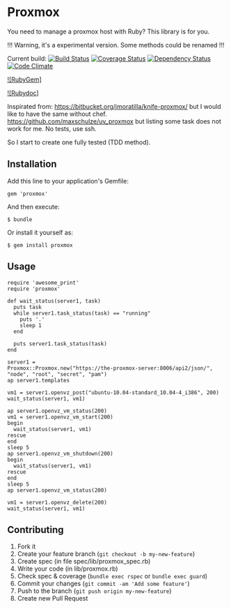 # Proxmox

You need to manage a proxmox host with Ruby? This library is for you.

!!! Warning, it's a experimental version. Some methods could be renamed !!!

Current build:
[![Build Status](https://travis-ci.org/nledez/proxmox.png)](https://travis-ci.org/nledez/proxmox)
[![Coverage Status](https://coveralls.io/repos/nledez/proxmox/badge.png)](https://coveralls.io/r/nledez/proxmox)
[![Dependency Status](https://gemnasium.com/nledez/proxmox.png)](https://gemnasium.com/nledez/proxmox)
[![Code Climate](https://codeclimate.com/github/nledez/proxmox.png)](https://codeclimate.com/github/nledez/proxmox)

[![RubyGem]](http://rubygems.org/gems/proxmox)

[![Rubydoc]](http://rubydoc.info/github/nledez/proxmox/master/frames)

Inspirated from:
https://bitbucket.org/jmoratilla/knife-proxmox/ but I would like to have
the same without chef.
https://github.com/maxschulze/uv_proxmox but listing some task does not
work for me. No tests, use ssh.

So I start to create one fully tested (TDD method).


## Installation

Add this line to your application's Gemfile:

    gem 'proxmox'

And then execute:

    $ bundle

Or install it yourself as:

    $ gem install proxmox

## Usage

    require 'awesome_print'
    require 'proxmox'
    
    def wait_status(server1, task)
      puts task
      while server1.task_status(task) == "running"
        puts '.'
        sleep 1
      end
    
      puts server1.task_status(task)
    end
    
    server1 =
    Proxmox::Proxmox.new("https://the-proxmox-server:8006/api2/json/",
    "node", "root", "secret", "pam")
    ap server1.templates
    
    vm1 = server1.openvz_post("ubuntu-10.04-standard_10.04-4_i386", 200)
    wait_status(server1, vm1)
    
    ap server1.openvz_vm_status(200)
    vm1 = server1.openvz_vm_start(200)
    begin
      wait_status(server1, vm1)
    rescue
    end
    sleep 5
    ap server1.openvz_vm_shutdown(200)
    begin
      wait_status(server1, vm1)
    rescue
    end
    sleep 5
    ap server1.openvz_vm_status(200)
    
    vm1 = server1.openvz_delete(200)
    wait_status(server1, vm1)

## Contributing

1. Fork it
2. Create your feature branch (`git checkout -b my-new-feature`)
3. Create spec (in file spec/lib/proxmox_spec.rb)
4. Write your code (in lib/proxmox.rb)
5. Check spec & coverage (`bundle exec rspec` or `bundle exec guard`)
6. Commit your changes (`git commit -am 'Add some feature'`)
7. Push to the branch (`git push origin my-new-feature`)
8. Create new Pull Request
